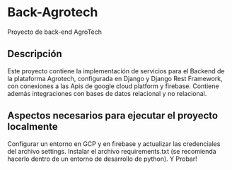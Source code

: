 # Back-Agrotech

Proyecto de back-end AgroTech

## Descripción

Este proyecto contiene la implementación de servicios para el Backend de la plataforma Agrotech, configurada en Django y Django Rest Framework, con conexiones a las Apis de google cloud platform y firebase. Contiene además integraciones con bases de datos relacional y no relacional.

## Aspectos necesarios para ejecutar el proyecto localmente

Configurar un entorno en GCP y en firebase y actualizar las credenciales del archivo settings.
Instalar el archivo requirements.txt (se recomienda hacerlo dentro de un entorno de desarrollo de python).
Y Probar!



